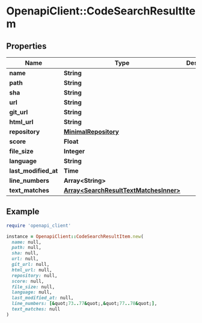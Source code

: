 # OpenapiClient::CodeSearchResultItem

## Properties

| Name | Type | Description | Notes |
| ---- | ---- | ----------- | ----- |
| **name** | **String** |  |  |
| **path** | **String** |  |  |
| **sha** | **String** |  |  |
| **url** | **String** |  |  |
| **git_url** | **String** |  |  |
| **html_url** | **String** |  |  |
| **repository** | [**MinimalRepository**](MinimalRepository.md) |  |  |
| **score** | **Float** |  |  |
| **file_size** | **Integer** |  | [optional] |
| **language** | **String** |  | [optional] |
| **last_modified_at** | **Time** |  | [optional] |
| **line_numbers** | **Array&lt;String&gt;** |  | [optional] |
| **text_matches** | [**Array&lt;SearchResultTextMatchesInner&gt;**](SearchResultTextMatchesInner.md) |  | [optional] |

## Example

```ruby
require 'openapi_client'

instance = OpenapiClient::CodeSearchResultItem.new(
  name: null,
  path: null,
  sha: null,
  url: null,
  git_url: null,
  html_url: null,
  repository: null,
  score: null,
  file_size: null,
  language: null,
  last_modified_at: null,
  line_numbers: [&quot;73..77&quot;,&quot;77..78&quot;],
  text_matches: null
)
```

